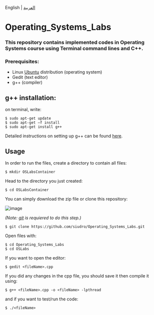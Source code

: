 English | [العربية](https://github.com/siudro/Operating_Systems_Labs/blob/main/README_ar.md)
# Operating_Systems_Labs
### This repository contains implemented codes in Operating Systems course using Terminal command lines and C++.

### Prerequisites:
- Linux [Ubuntu](download) distribution (operating system)
- Gedit (text editor)
- g++ (compiler)


## g++ installation:
on terminal, write:
```
$ sudo apt-get update
$ sudo apt-get –f install
$ sudo apt-get install g++
```
Detailed instructions on setting up g++ can be found [here](https://github.com/siudro/Operating_Systems_Labs/blob/main/OSLabs/Lab02_Compiling_practice/Lab02_Compiling_C_C%2B%2B_Programs.pdf).


## Usage
In order to run the files, create a directory to contain all files:
```
$ mkdir OSLabsContainer
```

Head to the directory you just created:
```
$ cd OSLabsContainer
```

You can simply download the zip file or clone this repository:

![image](https://user-images.githubusercontent.com/83130573/142734722-89014c83-bf77-41df-a5c7-49e0d9fd2f5f.png)


*(Note: [git](https://git-scm.com/downloads) is requiered to do this step.)*

```
$ git clone https://github.com/siudro/Operating_Systems_Labs.git
```

Open files with:
```
$ cd Operating_Systems_Labs
$ cd OSLabs
```

If you want to open the editor:
```
$ gedit <fileName>.cpp
```

If you did any changes in the cpp file, you should save it then compile it using:
```
$ g++ <fileName>.cpp -o <fileName> -lpthread
```

and if you want to test/run the code:
```
$ ./<fileName>
```
